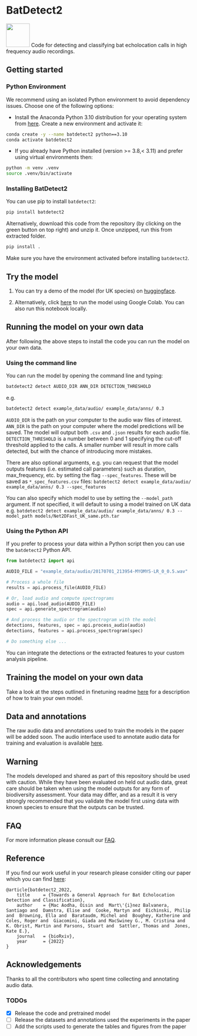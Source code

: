 # BatDetect2
<img style="display: block-inline;" width="64" height="64" src="ims/bat_icon.png"> Code for detecting and classifying bat echolocation calls in high frequency audio recordings.

## Getting started
### Python Environment

We recommend using an isolated Python environment to avoid dependency issues. Choose one
of the following options:

* Install the Anaconda Python 3.10 distribution for your operating system from [here](https://www.continuum.io/downloads). Create a new environment and activate it:

```bash
conda create -y --name batdetect2 python==3.10
conda activate batdetect2
```

* If you already have Python installed (version >= 3.8,< 3.11) and prefer using virtual environments then:

```bash
python -m venv .venv
source .venv/bin/activate
```

### Installing BatDetect2
You can use pip to install `batdetect2`:

```bash
pip install batdetect2
```

Alternatively, download this code from the repository (by clicking on the green button on top right) and unzip it.
Once unzipped, run this from extracted folder.

```bash
pip install .
```

Make sure you have the environment activated before installing `batdetect2`.


## Try the model
1) You can try a demo of the model (for UK species) on [huggingface](https://huggingface.co/spaces/macaodha/batdetect2).

2) Alternatively, click [here](https://colab.research.google.com/github/macaodha/batdetect2/blob/master/batdetect2_notebook.ipynb) to run the model using Google Colab. You can also run this notebook locally.


## Running the model on your own data

After following the above steps to install the code you can run the model on your own data.


### Using the command line

You can run the model by opening the command line and typing:
```bash
batdetect2 detect AUDIO_DIR ANN_DIR DETECTION_THRESHOLD
```
e.g.
```bash
batdetect2 detect example_data/audio/ example_data/anns/ 0.3
```

`AUDIO_DIR` is the path on your computer to the audio wav files of interest.
`ANN_DIR` is the path on your computer where the model predictions will be saved. The model will output both `.csv` and `.json` results for each audio file.
`DETECTION_THRESHOLD` is a number between 0 and 1 specifying the cut-off threshold applied to the calls. A smaller number will result in more calls detected, but with the chance of introducing more mistakes.

There are also optional arguments, e.g. you can request that the model outputs features (i.e. estimated call parameters) such as duration, max_frequency, etc. by setting the flag `--spec_features`. These will be saved as `*_spec_features.csv` files:
`batdetect2 detect example_data/audio/ example_data/anns/ 0.3 --spec_features`

You can also specify which model to use by setting the `--model_path` argument. If not specified, it will default to using a model trained on UK data e.g.
`batdetect2 detect example_data/audio/ example_data/anns/ 0.3 --model_path models/Net2DFast_UK_same.pth.tar`


### Using the Python API

If you prefer to process your data within a Python script then you can use the `batdetect2` Python API.

```python
from batdetect2 import api

AUDIO_FILE = "example_data/audio/20170701_213954-MYOMYS-LR_0_0.5.wav"

# Process a whole file
results = api.process_file(AUDIO_FILE)

# Or, load audio and compute spectrograms
audio = api.load_audio(AUDIO_FILE)
spec = api.generate_spectrogram(audio)

# And process the audio or the spectrogram with the model
detections, features, spec = api.process_audio(audio)
detections, features = api.process_spectrogram(spec)

# Do something else ...
```

You can integrate the detections or the extracted features to your custom analysis pipeline.


## Training the model on your own data
Take a look at the steps outlined in finetuning readme [here](batdetect2/finetune/readme.md) for a description of how to train your own model.


## Data and annotations
The raw audio data and annotations used to train the models in the paper will be added soon.
The audio interface used to annotate audio data for training and evaluation is available [here](https://github.com/macaodha/batdetect2_GUI).


## Warning
The models developed and shared as part of this repository should be used with caution.
While they have been evaluated on held out audio data, great care should be taken when using the model outputs for any form of biodiversity assessment.
Your data may differ, and as a result it is very strongly recommended that you validate the model first using data with known species to ensure that the outputs can be trusted.


## FAQ
For more information please consult our [FAQ](faq.md).


## Reference
If you find our work useful in your research please consider citing our paper which you can find [here](https://www.biorxiv.org/content/10.1101/2022.12.14.520490v1):
```
@article{batdetect2_2022,
    title     = {Towards a General Approach for Bat Echolocation Detection and Classification},
    author    = {Mac Aodha, Oisin and  Mart\'{i}nez Balvanera, Santiago and  Damstra, Elise and  Cooke, Martyn and  Eichinski, Philip and  Browning, Ella and  Barataudm, Michel and  Boughey, Katherine and  Coles, Roger and  Giacomini, Giada and MacSwiney G., M. Cristina and  K. Obrist, Martin and Parsons, Stuart and  Sattler, Thomas and  Jones, Kate E.},
    journal   = {bioRxiv},
    year      = {2022}
}
```

## Acknowledgements
Thanks to all the contributors who spent time collecting and annotating audio data.


### TODOs
- [x] Release the code and pretrained model  
- [ ] Release the datasets and annotations used the experiments in the paper 
- [ ] Add the scripts used to generate the tables and figures from the paper 
